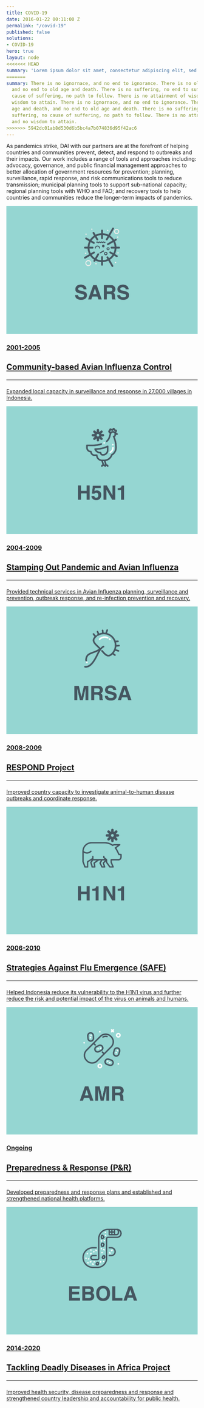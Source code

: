 ```yaml
---
title: COVID-19
date: 2016-01-22 00:11:00 Z
permalink: "/covid-19"
published: false
solutions:
- COVID-19
hero: true
layout: node
<<<<<<< HEAD
summary: 'Lorem ipsum dolor sit amet, consectetur adipiscing elit, sed do eiusmod tempor incididunt ut labore et dolore magna aliqua. Ut enim ad minim veniam, quis nostrud exercitation ullamco laboris nisi ut aliquip ex ea commodo consequat. Duis aute irure dolor in reprehenderit in voluptate velit esse cillum dolore eu fugiat nulla pariatur.'
=======
summary: There is no ignornace, and no end to ignorance. There is no old age and death,
  and no end to old age and death. There is no suffering, no end to suffering, no
  cause of suffering, no path to follow. There is no attainment of wisdom, and no
  wisdom to attain. There is no ignornace, and no end to ignorance. There is no old
  age and death, and no end to old age and death. There is no suffering, no end to
  suffering, no cause of suffering, no path to follow. There is no attainment of wisdom,
  and no wisdom to attain.
>>>>>>> 5942dc01ab8d530d6b5bc4a7b074836d95f42ac6
---
```


<p>As pandemics strike, DAI with our partners are at the forefront of helping countries and communities prevent, detect, and respond to outbreaks and their impacts. Our work includes a range of tools and approaches including: advocacy, governance, and public financial management approaches to better allocation of government resources for prevention; planning, surveillance, rapid response, and risk communications tools to reduce transmission; municipal planning tools to support sub-national capacity; regional planning tools with WHO and FAO; and recovery tools to help countries and communities reduce the longer-term impacts of pandemics.
 </p>

<div class="covid-carousel">
    <div class="carousel-cell">
      <a href="/our-work/projects/indonesia-community-based-avian-influenza-control-cbaic-project">
        <div class="image"><img src="/assets/images/covid/sars-1.jpg" alt=""></div>
        <div class="year"><h3>2001-2005</h3></div>
        <div class="title"><h2>Community-based Avian Influenza Control <hr class="bar"></h2></div>
        <div class="text"><p>Expanded local capacity in surveillance and response in 27,000 villages in Indonesia.</p></div>
      </a>
    </div>
    <div class="carousel-cell">
      <a href="/our-work/projects/worldwide-stamping-out-pandemic-and-avian-influenza-stop-ai">
        <div class="image"><img src="/assets/images/covid/h5n1-1.jpg" alt=""></div>
        <div class="year"><h3>2004-2009</h3></div>
        <div class="title"><h2>Stamping Out Pandemic and Avian Influenza <hr class="bar"></h2></div>
        <div class="text"><p>Provided technical services in Avian Influenza planning, surveillance and prevention, outbreak response, and re-infection prevention and recovery.</p></div>
      </a>
    </div>
    <div class="carousel-cell">
      <a href="/our-work/projects/worldwide-respond">
        <div class="image"><img src="/assets/images/covid/mrsa-1.jpg" alt=""></div>
        <div class="year"><h3>2008-2009</h3></div>
        <div class="title"><h2>RESPOND Project <hr class="bar"></h2></div>
        <div class="text"><p>Improved country capacity to investigate animal-to-human disease outbreaks and coordinate response.</p></div>
      </a>
    </div>
    <div class="carousel-cell">
      <a href="/our-work/projects/indonesia-strategies-against-flu-emergence-safe">
        <div class="image"><img src="/assets/images/covid/h1n1-1.jpg" alt=""></div>
        <div class="year"><h3>2006-2010</h3></div>
        <div class="title"><h2>Strategies Against Flu Emergence (SAFE) <hr class="bar"></h2></div>
        <div class="text"><p>Helped Indonesia reduce its vulnerability to the H1N1 virus and further reduce the risk and potential impact of the virus on animals and humans.</p></div>
      </a>
    </div>
    <div class="carousel-cell">
      <a href="/our-work/projects/worldwide-preparedness-and-response-pr">
        <div class="image"><img src="/assets/images/covid/amr-1.jpg" alt=""></div>
        <div class="year"><h3>Ongoing</h3></div>
        <div class="title"><h2>Preparedness & Response (P&R) <hr class="bar"></h2></div>
        <div class="text"><p>Developed preparedness and response plans and established and strengthened national health platforms.</p></div>
      </a>
    </div>
    <div class="carousel-cell">
      <a href="/our-work/projects/africa-tackling-deadly-diseases-in-africa-program">
        <div class="image"><img src="/assets/images/covid/ebola-1.jpg" alt=""></div>
        <div class="year"><h3>2014-2020</h3></div>
        <div class="title"><h2>Tackling Deadly Diseases in Africa Project <hr class="bar"></h2></div>
        <div class="text"><p>Improved health security, disease preparedness and response and strengthened country leadership and accountability for public health.</p></div>
      </a>
    </div>
 

<script>
  $('.covid-carousel').flickity({
  // options
  cellAlign: 'left',
  contain: true,
  autoPlay: 1450,
  wrapAround: true,
});
</script>
